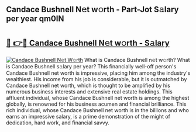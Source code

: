 ## Candace Bushnell N𝚎t w𝚘rth - Part-Jot S𝚊lary per year qm0lN

# <h2><a href="http://gc01227.nevu.top/?p=Candace+Bushnell">🔗 👉🔴 Candace Bushnell N𝚎t w𝚘rth - S𝚊lary</a></h2>

[![Candace Bushnell N𝚎t W𝚘rth](https://i.imgur.com/Oavwk0R.jpeg)](http://gc01227.nevu.top/?p=Candace+Bushnell)
What is Candace Bushnell n𝚎t w𝚘rth? What is Candace Bushnell s𝚊lary per year?
This financially well-off person's Candace Bushnell net worth is impressive, placing him among the industry's wealthiest. His income from his job is considerable, but it is outmatched by Candace Bushnell net worth, which is thought to be amplified by his numerous business interests and extensive real estate holdings. This affluent individual, whose Candace Bushnell net worth is among the highest globally, is renowned for his business acumen and financial brilliance. This rich individual, whose Candace Bushnell net worth is in the billions and who earns an impressive salary, is a prime demonstration of the might of dedication, hard work, and financial savvy.
